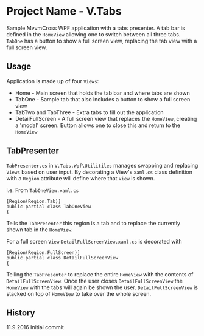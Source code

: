 # Project Name - V.Tabs

Sample MvvmCross WPF application with a tabs presenter. A tab bar is defined in the `HomeView` allowing one to switch between all three tabs. `TabOne` has a button to show a full screen view, replacing the tab view with a full screen view.


## Usage

Application is made up of four `Views`:
* Home - Main screen that holds the tab bar and where tabs are shown
* TabOne - Sample tab that also includes a button to show a full screen view
* TabTwo and TabThree - Extra tabs to fill out the application
* DetailFullScreen - A full screen view that replaces the `HomeView`, creating a 'modal' screen.  Button allows one to close this and return to the `HomeView`

## TabPresenter
`TabPresenter.cs` in `V.Tabs.Wpf\Utilitiles` manages swapping and replacing `Views` based on user input.  By decorating a View's `xaml.cs` class definition with a `Region` attribute will define where that `View` is shown.

i.e. From `TabOneView.xaml.cs`
```
[Region(Region.Tab)]
public partial class TabOneView
{
```
Tells the `TabPresenter` this region is a tab and to replace the currently shown tab in the `HomeView`.

For a full screen `View` `DetailFullScreenView.xaml.cs` is decorated with 
```
[Region(Region.FullScreen)]
public partial class DetailFullScreenView
{
``` 
Telling the `TabPresenter` to replace the entire `HomeView` with the contents of `DetailFullScreenView`.  Once the user closes `DetailFullScreenView` the `HomeView` with the tabs will again be shown the user.  `DetailFullScreenView` is stacked on top of `HomeView` to take over the whole screen.
## History

11.9.2016 Initial commit

